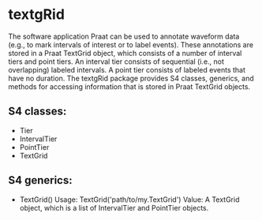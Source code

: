 # textgRid

The software application Praat can be used to annotate waveform data
(e.g., to mark intervals of interest or to label events).
These annotations are stored in a Praat TextGrid object, which consists of
a number of interval tiers and point tiers. An interval tier consists of
sequential (i.e., not overlapping) labeled intervals. A point tier consists
of labeled events that have no duration. The textgRid package provides 
S4 classes, generics, and methods for accessing information that is stored
in Praat TextGrid objects.

## S4 classes:

* Tier
* IntervalTier
* PointTier
* TextGrid

## S4 generics:

* TextGrid()
  Usage: TextGrid('path/to/my.TextGrid')
  Value: A TextGrid object, which is a list of IntervalTier and PointTier objects.

